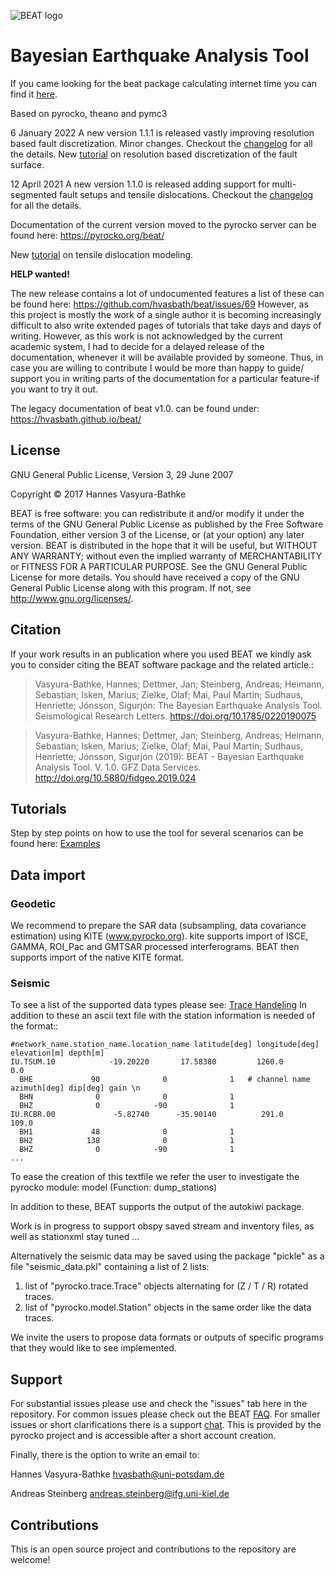 
![BEAT logo](https://pyrocko.org/beat/docs/current/_images/LOGO_BEAT.png)

# Bayesian Earthquake Analysis Tool

If you came looking for the beat package calculating internet time you can find it [here](https://github.com/tonyskapunk/beat).

Based on pyrocko, theano and pymc3

6 January 2022
A new version 1.1.1 is released vastly improving resolution based fault discretization. Minor changes.
Checkout the [changelog](https://github.com/hvasbath/beat/blob/master/CHANGELOG.md) for all the details.
New [tutorial](https://pyrocko.org/beat/docs/current/examples/FFI_static_resolution.html) on resolution based discretization of the fault surface.

12 April 2021
A new version 1.1.0 is released adding support for multi-segmented fault setups and tensile dislocations.
Checkout the [changelog](https://github.com/hvasbath/beat/blob/master/CHANGELOG.md) for all the details.

Documentation of the current version moved to the pyrocko server can be found here:
https://pyrocko.org/beat/

New [tutorial](https://pyrocko.org/beat/docs/current/examples/Rectangular_tensile.html) on tensile dislocation modeling.

**HELP wanted!** 

The new release contains a lot of undocumented features a list of these can be found here:
https://github.com/hvasbath/beat/issues/69
However, as this project is mostly the work of a single author it is becoming increasingly difficult to also
write extended pages of tutorials that take days and days of writing. However, as this work is not acknowledged by the
current academic system, I had to decide for a delayed release of the documentation, whenever it will
be available provided by someone. Thus, in case you are willing to contribute I would be more than happy to guide/ support
you in writing parts of the documentation for a particular feature-if you want to try it out.

The legacy documentation of beat v1.0. can be found under: https://hvasbath.github.io/beat/

## License 
GNU General Public License, Version 3, 29 June 2007

Copyright © 2017 Hannes Vasyura-Bathke

BEAT is free software: you can redistribute it and/or modify it under the terms of the GNU General Public License as published by the Free Software Foundation, either version 3 of the License, or (at your option) any later version.
BEAT is distributed in the hope that it will be useful, but WITHOUT ANY WARRANTY; without even the implied warranty of MERCHANTABILITY or FITNESS FOR A PARTICULAR PURPOSE.  See the GNU General Public License for more details.
You should have received a copy of the GNU General Public License along with this program. If not, see <http://www.gnu.org/licenses/>.


## Citation
If your work results in an publication where you used BEAT we kindly ask you to consider citing the BEAT software package and the related article.:

 > Vasyura-Bathke, Hannes; Dettmer, Jan; Steinberg, Andreas; Heimann, Sebastian; Isken, Marius; Zielke, Olaf; Mai, Paul Martin; Sudhaus, Henriette; Jónsson, Sigurjón: The Bayesian Earthquake Analysis Tool. Seismological Research Letters. https://doi.org/10.1785/0220190075

 > Vasyura-Bathke, Hannes; Dettmer, Jan; Steinberg, Andreas; Heimann, Sebastian; Isken, Marius; Zielke, Olaf; Mai, Paul Martin; Sudhaus, Henriette; Jónsson, Sigurjón (2019): BEAT - Bayesian Earthquake Analysis Tool. V. 1.0. GFZ Data Services. http://doi.org/10.5880/fidgeo.2019.024


## Tutorials
Step by step points on how to use the tool for several scenarios can be found here:
[Examples](https://hvasbath.github.io/beat/examples/index.html)

## Data import
### Geodetic
We recommend to prepare the SAR data (subsampling, data covariance estimation) using KITE (www.pyrocko.org).
kite supports import of ISCE, GAMMA, ROI_Pac and GMTSAR processed interferograms. BEAT then supports import of the native KITE format.

### Seismic
To see a list of the supported data types please see: [Trace Handeling](https://pyrocko.org/docs/current/library/examples/trace_handling.html)
In addition to these an ascii text file with the station information is needed of the format::
    
    #network_name.station_name.location_name latitude[deg] longitude[deg] elevation[m] depth[m]
    IU.TSUM.10            -19.20220       17.58380         1260.0            0.0 
      BHE             90              0              1   # channel name azimuth[deg] dip[deg] gain \n
      BHN              0              0              1
      BHZ              0            -90              1
    IU.RCBR.00             -5.82740      -35.90140          291.0          109.0 
      BH1             48              0              1
      BH2            138              0              1
      BHZ              0            -90              1
    ...

To ease the creation of this textfile we refer the user to investigate the pyrocko module: model (Function: dump_stations)

In addition to these, BEAT supports the output of the autokiwi package.

Work is in progress to support obspy saved stream and inventory files, as well as stationxml stay tuned ...

Alternatively the seismic data may be saved using the package "pickle" as a file "seismic_data.pkl"
containing a list of 2 lists:
1. list of "pyrocko.trace.Trace" objects alternating for (Z / T / R) rotated traces.
2. list of "pyrocko.model.Station" objects in the same order like the data traces.

We invite the users to propose data formats or outputs of specific programs that they would 
like to see implemented. 

## Support
For substantial issues please use and check the "issues" tab here in the repository.
For common issues please check out the BEAT [FAQ](https://hvasbath.github.io/beat/faq.html).
For smaller issues or short clarifications there is a support [chat](https://hive.pyrocko.org/pyrocko-support/channels/beat). This is provided by the pyrocko project and is accessible after a short account creation.

Finally, there is the option to write an email to:

Hannes Vasyura-Bathke
hvasbath@uni-potsdam.de

Andreas Steinberg
andreas.steinberg@ifg.uni-kiel.de

## Contributions
This is an open source project and contributions to the repository are welcome!
